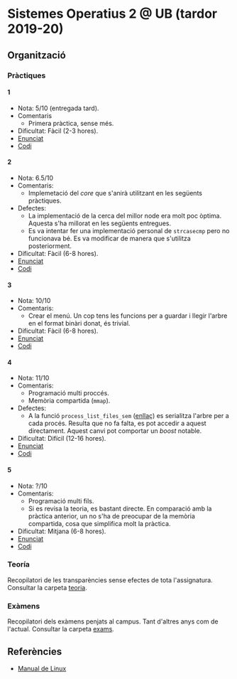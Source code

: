 # Sistemes Operatius 2 @ UB (tardor 2019-20)

## Organització

### Pràctiques

#### 1

- Nota: 5/10 (entregada tard).
- Comentaris
  - Primera pràctica, sense més.
- Dificultat: Fàcil (2-3 hores).
- [Enunciat](https://github.com/tarasyarema/SO2/blob/master/1/practica1.pdf)
- [Codi](https://github.com/tarasyarema/SO2/blob/master/1/sol.md)

#### 2

- Nota: 6.5/10
- Comentaris: 
  - Implemetació del *core* que s'anirà utilitzant en les següents pràctiques.
- Defectes: 
  - La implementació de la cerca del millor node era molt poc òptima. Aquesta s'ha millorat en les següents entregues.
  - Es va intentar fer una implementació personal de `strcasecmp` pero no funcionava bé. Es va modificar de manera que s'utilitza posteriorment.
- Dificultat: Fàcil (6-8 hores).
- [Enunciat](https://github.com/tarasyarema/SO2/blob/master/2/practica2.pdf)
- [Codi](https://github.com/tarasyarema/SO2/tree/master/2/src)

#### 3

- Nota: 10/10
- Comentaris: 
  - Crear el menú. Un cop tens les funcions per a guardar i llegir l'arbre en el format binàri donat, és trivial.
- Dificultat: Fàcil (6-8 hores).
- [Enunciat](https://github.com/tarasyarema/SO2/blob/master/3/practica3.pdf)
- [Codi](https://github.com/tarasyarema/SO2/tree/master/3/src)

#### 4

- Nota: 11/10
- Comentaris: 
  - Programació multi proccés.
  - Memòria compartida (`mmap`).
- Defectes:
  - A la funció `process_list_files_sem` 
    ([enllaç](https://github.com/tarasyarema/SO2/blob/afd4407ed072b434e0b281331c744e420e8d661c/4/src/src/process-mmap.c#L292))
    es serialitza l'arbre per a cada procés. 
    Resulta que no fa falta, es pot accedir a aquest directament. 
    Aquest canvi pot comportar un *boost* notable.
- Dificultat: Difícil (12-16 hores).
- [Enunciat](https://github.com/tarasyarema/SO2/blob/master/4/practica4.pdf)
- [Codi](https://github.com/tarasyarema/SO2/tree/master/4/src/src)

#### 5

- Nota: ?/10
- Comentaris: 
  - Programació multi fils.
  - Si es revisa la teoria, es bastant directe. 
    En comparació amb la pràctica anterior, un no s'ha de preocupar de la memòria compartida, cosa que simplifica molt la pràctica.
- Dificultat: Mitjana (6-8 hores).
- [Enunciat](https://github.com/tarasyarema/SO2/blob/master/5/practica5.pdf)
- [Codi](https://github.com/tarasyarema/SO2/tree/master/5/src)

### Teoría

Recopilatori de les transparències sense efectes de tota l'assignatura. 
Consultar la carpeta [teoria](https://github.com/tarasyarema/SO2/tree/master/teoria).

### Exàmens

Recopilatori dels exàmens penjats al campus. Tant d'altres anys com de l'actual.
Consultar la carpeta [exams](https://github.com/tarasyarema/SO2/tree/master/exams).

## Referències
- [Manual de Linux](https://linux.die.net/man/3)
